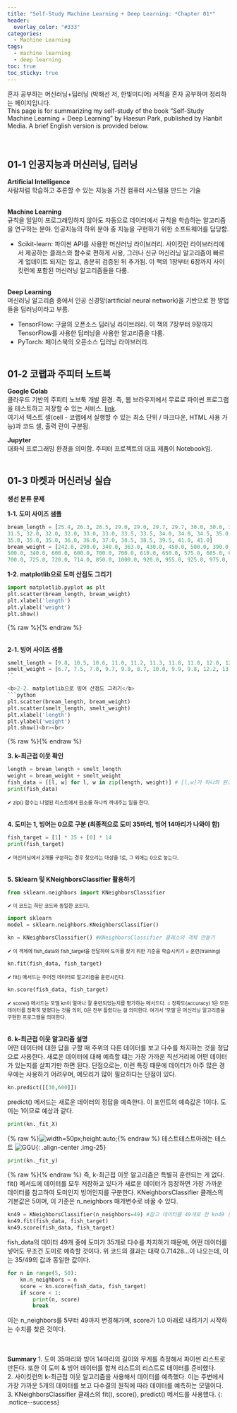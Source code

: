 ```yaml
---
title: "Self-Study Machine Learning + Deep Learning: *Chapter 01*"
header:
  overlay_color: "#333"
categories:
  - Machine Learning
tags:
  - machine learning
  - deep learning
toc: true
toc_sticky: true
---
```



혼자 공부하는 머신러닝+딥러닝 (박해선 저, 한빛미디어) 서적을 혼자 공부하며 정리하는 페이지입니다.<br>
This page is for summarizing my self-study of the book “Self-Study Machine Learning + Deep Learning” by Haesun Park, published by Hanbit Media. A brief English version is provided below.<br><br><br>


## 01-1 인공지능과 머신러닝, 딥러닝<br>
**Artificial Intelligence**<br>
사람처럼 학습하고 추론할 수 있는 지능을 가진 컴퓨터 시스템을 만드는 기술<br><br>

**Machine Learning**<br>
규칙을 일일이 프로그래밍하지 않아도 자동으로 데이터에서 규칙을 학습하는 알고리즘을 연구하는 분야. 인공지능의 하위 분야 중 지능을 구현하기 위한 소프트웨어를 담당함.<br>
* Scikit-learn: 파이썬 API를 사용한 머신러닝 라이브러리. 사이킷런 라이브러리에서 제공하는 클래스와 함수로 편하게 사용, 그러나 신규 머신러닝 알고리즘이 빠르게 업데이트 되지는 않고, 충분히 검증된 뒤 추가됨. 이 책의 1장부터 6장까지 사이킷런에 포함된 머신러닝 알고리즘들을 다룸.<br><br>

**Deep Learning**<br>
머신러닝 알고리즘 중에서 인공 신경망(artificial neural network)을 기반으로 한 방법들을 딥러닝이라고 부름. <br>
* TensorFlow: 구글의 오픈소스 딥러닝 라이브러리. 이 책의 7장부터 9장까지 TensorFlow를 사용한 딥러닝을 사용한 알고리즘을 다룸.<br>
* PyTorch: 페이스북의 오픈소스 딥러닝 라이브러리.<br><br>


## 01-2 코랩과 주피터 노트북<br>
**Google Colab**<br>
클라우드 기반의 주피터 노브툭 개발 환경. 즉, 웹 브라우저에서 무료로 파이썬 프로그램을 테스트하고 저장할 수 있는 서비스. [link](https://colab.research.google.com "Colab").<br>
여기서 텍스트 셀(cell - 코랩에서 실행할 수 있는 최소 단위 / 마크다운, HTML 사용 가능)과 코드 셀, 출력 란이 구분됨.<br>

**Jupyter**<br>
대화식 프로그래밍 환경을 의미함. 주피터 프로젝트의 대표 제품이 Notebook임.<br><br>


## 01-3 마켓과 머신러닝 실습<br>
**생선 분류 문제**<br>

<b>1-1. 도미 사이즈 샘플</b>
```python
bream_length = [25.4, 26.3, 26.5, 29.0, 29.0, 29.7, 29.7, 30.0, 30.0, 30.7, 31.0, 31.0, 
31.5, 32.0, 32.0, 32.0, 33.0, 33.0, 33.5, 33.5, 34.0, 34.0, 34.5, 35.0, 
35.0, 35.0, 35.0, 36.0, 36.0, 37.0, 38.5, 38.5, 39.5, 41.0, 41.0]
bream_weight = [242.0, 290.0, 340.0, 363.0, 430.0, 450.0, 500.0, 390.0, 450.0, 500.0, 475.0, 500.0, 
500.0, 340.0, 600.0, 600.0, 700.0, 700.0, 610.0, 650.0, 575.0, 685.0, 620.0, 680.0, 
700.0, 725.0, 720.0, 714.0, 850.0, 1000.0, 920.0, 955.0, 925.0, 975.0, 950.0]
```

<b>1-2. matplotlib으로 도미 산점도 그리기</b>
```python
import matplotlib.pyplot as plt
plt.scatter(bream_length, bream_weight)
plt.xlabel('length')
plt.ylabel('weight')
plt.show()
```
{% raw %}<img src="https://youngyoony.github.io/assets/images/ml0103_scatterplot.png" alt="">{% endraw %}<br><br>

<b>2-1. 빙어 사이즈 샘플</b>
```python
smelt_length = [9.8, 10.5, 10.6, 11.0, 11.2, 11.3, 11.8, 11.8, 12.0, 12.2, 12.4, 13.0, 14.3, 15.0]
smelt_weight = [6.7, 7.5, 7.0, 9.7, 9.8, 8.7, 10.0, 9.9, 9.8, 12.2, 13.4, 12.2, 19.7, 19.9]
``

<b>2-2. matplotlib으로 빙어 산점도 그리기</b>
```python
plt.scatter(bream_length, bream_weight)
plt.scatter(smelt_length, smelt_weight)
plt.xlabel('length')
plt.ylabel('weight')
plt.show()<br><br>
```
{% raw %}<img src="https://youngyoony.github.io/assets/images/ml0103_scatterplot2.png" alt="">{% endraw %}

<b>3\. k-최근접 이웃 확인</b>
```python
length = bream_length + smelt_length
weight = bream_weight + smelt_weight
fish_data = [[l, w] for l, w in zip(length, weight)] # [l,w]가 하나의 원소로 구성된 리스트
print(fish_data)
```
<span style="font-size:80%">✔︎ zip() 함수는 나열된 리스트에서 원소를 하나씩 꺼내주는 일을 한다.</span>  <br><br>


<b>4\. 도미는 1, 빙어는 0으로 구분 (최종적으로 도미 35마리, 빙어 14마리가 나와야 함)</b>
```python
fish_target = [1] * 35 + [0] * 14
print(fish_target)
```
<span style="font-size:80%">✔︎ 머신러닝에서 2개를 구분하는 경우 찾으려는 대상을 1로, 그 외에는 0으로 놓는다.</span><br><br>


<b>5\. Sklearn 및 KNeighborsClassifier 활용하기</b>
```python
from sklearn.neighbors import KNeighborsClassifier
```
<span style="font-size:80%">✔︎ 이 코드는 하단 코드와 동일한 코드다.</span>  
```python
import sklearn
model = sklearn.neighbors.KNeighborsClassifier()
```
```python
kn = KNeighborsClassifier() #KNeighborsClassifier 클래스의 객체 만들기
```
<span style="font-size:80%">✔︎ 이 객체에 fish_data와 fish_target을 전달하여 도미를 찾기 위한 기준을 학습시키기 = 훈련(training)</span>  
```python
kn.fit(fish_data, fish_target)
```
<span style="font-size:80%">✔︎ fit() 메서드는 주어진 데이터로 알고리즘을 훈련시킨다.</span>  
```python
kn.score(fish_data, fish_target)
```
<span style="font-size:80%">✔︎ score() 메서드는 모델 kn이 얼마나 잘 훈련되었는지를 평가하는 메서드다. = 정확도(accuracy) 1은 모든 데이터를 정확히 맞혔다는 것을 의미, 0은 전부 틀렸다는 걸 의미한다. 여기서 '모델'은 머신러닝 알고리즘을 구현한 프로그램을 의미한다.</span><br><br>

<b>6\. k-최근접 이웃 알고리즘 설명</b><br>
어떤 데이터에 대한 답을 구할 때 주위의 다른 데이터를 보고 다수를 차지하는 것을 정답으로 사용한다. 새로운 데이터에 대해 예측할 떄는 가장 가까운 직선거리에 어떤 데이터가 있는지를 살피기만 하면 된다.
단점으로는, 이런 특징 때문에 데이터가 아주 많은 경우에는 사용하기 어려우며, 메모리가 많이 필요하다는 단점이 있다.

```python
kn.predict([[30,600]])
```
predict() 메서드는 새로운 데이터의 정답을 예측한다. 이 포인트의 예측값은 1이다. 도미는 1이므로 예상과 같다.

```python
print(kn._fit_X)
```
{% raw %}<img src="https://youngyoony.github.io/assets/images/ml0103_sklearn.png" alt="width=50px;height:auto;">{% endraw %}
테스트테스트아래는 테스트
![GGU](/assets/images/ml0103_sklearn.png){: .align-center .img-25}  

```python
print(kn._fit_y)
```
{% raw %}<img src="https://youngyoony.github.io/assets/images/ml0103_sklearn2.png" alt="">{% endraw %}
즉, k-최근접 이웃 알고리즘은 특별히 훈련되는 게 없다. fit() 메서드에 데이터를 모두 저장하고 있다가 새로운 데이터가 등장하면 가장 가까운 데이터를 참고하여 도미인지 빙어인지를 구분한다.
KNeighborsClassifier 클래스의 기본값은 5이며, 이 기준은 n_neighbors 매개변수로 바꿀 수 있다.

```python
kn49 = KNeighborsClassifier(n_neighbors=49) #참고 데이터를 49개로 한 kn49 모델
kn49.fit(fish_data, fish_target)
kn49.score(fish_data, fish_target)
```
fish_data의 데이터 49개 중에 도미가 35개로 다수를 차지하기 때문에, 어떤 데이터를 넣어도 무조건 도미로 예측할 것이다. 위 코드의 결과는 대략 0.71428...이 나오는데, 이는 35/49의 값과 동일한 값이다.<br>
```python
for n in range(5, 50):
    kn.n_neighbors = n
    score = kn.score(fish_data, fish_target)
    if score < 1:
        print(n, score)
        break
```
이는 n_neighbors를 5부터 49까지 변경해가며, score가 1.0 아래로 내려가기 시작하는 수치를 찾은 것이다.
<br><br><br>

**Summary** 1\. 도미 35마리와 빙어 14마리의 길이와 무게를 측정해서 파이썬 리스트로 만든다. 또한 이 도미 & 빙어 데이터를 합쳐 리스트의 리스트로 데이터를 준비했다.<br>
2\. 사이킷런의 k-최근접 이웃 알고리즘을 사용해서 데이터를 예측했다. 이는 주변에서 가장 가까운 5개의 데이터를 보고 다수결의 원칙에 따라 데이터를 예측하는 모델이다.<br>
3\. KNeighborsClassifier 클래스의 fit(), score(), predict() 메서드를 사용했다.
{: .notice--success}


